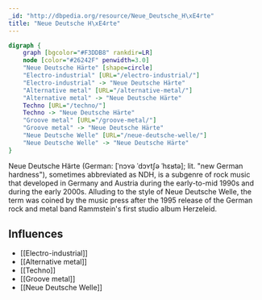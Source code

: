 ```yaml
---
_id: "http://dbpedia.org/resource/Neue_Deutsche_H\xE4rte"
title: "Neue Deutsche H\xE4rte"
---
```


```dot
digraph {
	graph [bgcolor="#F3DDB8" rankdir=LR]
	node [color="#26242F" penwidth=3.0]
	"Neue Deutsche Härte" [shape=circle]
	"Electro-industrial" [URL="/electro-industrial/"]
	"Electro-industrial" -> "Neue Deutsche Härte"
	"Alternative metal" [URL="/alternative-metal/"]
	"Alternative metal" -> "Neue Deutsche Härte"
	Techno [URL="/techno/"]
	Techno -> "Neue Deutsche Härte"
	"Groove metal" [URL="/groove-metal/"]
	"Groove metal" -> "Neue Deutsche Härte"
	"Neue Deutsche Welle" [URL="/neue-deutsche-welle/"]
	"Neue Deutsche Welle" -> "Neue Deutsche Härte"
}
```

Neue Deutsche Härte (German: [ˈnɔʏə ˈdɔʏtʃə ˈhɛʁtə]; lit. "new German hardness"), sometimes abbreviated as NDH, is a subgenre of rock music that developed in Germany and Austria during the early-to-mid 1990s and during the early 2000s. Alluding to the style of Neue Deutsche Welle, the term was coined by the music press after the 1995 release of the German rock and metal band Rammstein's first studio album Herzeleid.

## Influences
- [[Electro-industrial]]
- [[Alternative metal]]
- [[Techno]]
- [[Groove metal]]
- [[Neue Deutsche Welle]]
